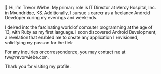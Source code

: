 👋 Hi, I’m Trevor Wiebe. My primary role is IT Director at Mercy Hospital, Inc. in Moundridge, KS. Additionally, I pursue a career as a freelance Android Developer during my evenings and weekends.

I delved into the fascinating world of computer programming at the age of 13, with Ruby as my first language. I soon discovered Android Development, a revelation that enabled me to create any application I envisioned, solidifying my passion for the field.

For any inquiries or correspondence, you may contact me at tw@trevorwiebe.com.

Thank you for visiting my profile.
